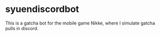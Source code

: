 ﻿# syuendiscordbot

This is a gatcha bot for the mobile game Nikke,
where I simulate gatcha pulls in discord.

